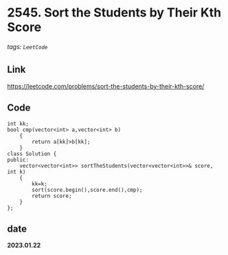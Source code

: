 # 2545. Sort the Students by Their Kth Score
###### tags: `LeetCode`
## **Link**
https://leetcode.com/problems/sort-the-students-by-their-kth-score/
## **Code**
```cpp=
int kk;
bool cmp(vector<int> a,vector<int> b)
    {
        return a[kk]>b[kk];
    }
class Solution {
public:
    vector<vector<int>> sortTheStudents(vector<vector<int>>& score, int k) 
    {
        kk=k;
        sort(score.begin(),score.end(),cmp);
        return score;
    }
};
```
## date
**2023.01.22**
